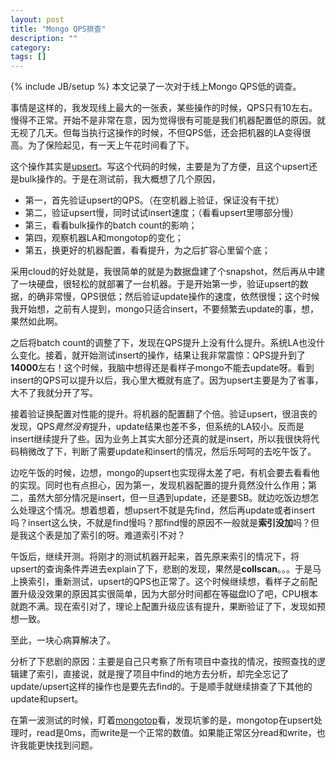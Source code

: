 ```yaml
---
layout: post
title: "Mongo QPS排查"
description: ""
category: 
tags: []
---
```

{% include JB/setup %}
本文记录了一次对于线上Mongo QPS低的调查。

事情是这样的，我发现线上最大的一张表，某些操作的时候，QPS只有10左右。慢得不正常。开始不是非常在意，因为觉得很有可能是我们机器配置低的原因。就无视了几天。但每当执行这操作的时候，不但QPS低，还会把机器的LA变得很高。为了保险起见，有一天上午花时间看了下。

这个操作其实是[upsert](https://docs.mongodb.org/v3.0/reference/method/Bulk.find.upsert/)。写这个代码的时候，主要是为了方便，且这个upsert还是bulk操作的。于是在测试前，我大概想了几个原因，

* 第一，首先验证upsert的QPS。（在空机器上验证，保证没有干扰）
* 第二，验证upsert慢，同时试试insert速度；（看看upsert里哪部分慢）
* 第三，看看bulk操作的batch count的影响；
* 第四，观察机器LA和mongotop的变化；
* 第五，换更好的机器配置，看看提升，为之后扩容心里留个底；

采用cloud的好处就是，我很简单的就是为数据盘建了个snapshot，然后再从中建了一块硬盘，很轻松的就部署了一台机器。于是开始第一步，验证upsert的数据，的确非常慢，QPS很低；然后验证update操作的速度，依然很慢；这个时候我开始想，之前有人提到，mongo只适合insert，不要频繁去update的事，想，果然如此啊。

之后将batch
count的调整了下，发现在QPS提升上没有什么提升。系统LA也没什么变化。接着，就开始测试insert的操作，结果让我非常震惊：QPS提升到了**14000**左右！这个时候，我脑中想得还是看样子mongo不能去update呀。看到insert的QPS可以提升以后，我心里大概就有底了。因为upsert主要是为了省事，大不了我就分开了写。

接着验证换配置对性能的提升。将机器的配置翻了个倍。验证upsert，很沮丧的发现，QPS*竟然没有*提升，update结果也差不多，但系统的LA较小。反而是insert继续提升了些。因为业务上其实大部分还真的就是insert，所以我很快将代码稍微改了下，判断了需要update和insert的情况，然后乐呵呵的去吃午饭了。

边吃午饭的时候，边想，mongo的upsert也实现得太差了吧，有机会要去看看他的实现。同时也有点担心，因为第一，发现机器配置的提升竟然没什么作用；第二，虽然大部分情况是insert，但一旦遇到update，还是要SB。就边吃饭边想怎么处理这个情况。想着想着，想upsert不就是先find，然后再update或者insert吗？insert这么快，不就是find慢吗？那find慢的原因不一般就是**索引没加**吗？但是我这个表是加了索引的呀。难道索引不对？

午饭后，继续开测。将刚才的测试机器开起来，首先原来索引的情况下，将upsert的查询条件弄进去explain了下，悲剧的发现，果然是**collscan**。。。于是马上换索引，重新测试，upsert的QPS也正常了。这个时候继续想，看样子之前配置升级没效果的原因其实很简单，因为大部分时间都在等磁盘IO了吧，CPU根本就跑不满。现在索引对了，理论上配置升级应该有提升，果断验证了下，发现如预想一致。

至此，一块心病算解决了。

分析了下悲剧的原因：主要是自己只考察了所有项目中查找的情况，按照查找的逻辑建了索引，直接说，就是搜了项目中find的地方去分析，却完全忘记了update/upsert这样的操作也是要先去find的。于是顺手就继续排查了下其他的update和upsert。

在第一波测试的时候，盯着[mongotop](https://docs.mongodb.org/manual/reference/program/mongotop/)看，发现坑爹的是，mongotop在upsert处理时，read是0ms，而write是一个正常的数值。如果能正常区分read和write，也许我能更快找到问题。

